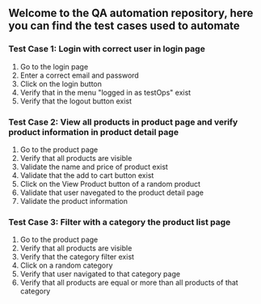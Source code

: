 ## Welcome to the QA automation repository, here you can find the test cases used to automate

### Test Case 1: Login with correct user in login page
1. Go to the login page
2. Enter a correct email and password
3. Click on the login button
4. Verify that in the menu "logged in as testOps" exist
5. Verify that the logout button exist

### Test Case 2: View all products in product page and verify product information in product detail page 
1. Go to the product page
2. Verify that all products are visible
3. Validate the name and price of product exist
4. Validate that the add to cart button exist
5. Click on the View Product button of a random product
6. Validate that user navegated to the product detail page
7. Validate the product information

### Test Case 3: Filter with a category the product list page
1. Go to the product page
2. Verify that all products are visible
3. Verify that the category filter exist
4. Click on a random category
5. Verify that user navigated to that category page
6. Verify that all products are equal or more than all products of that category